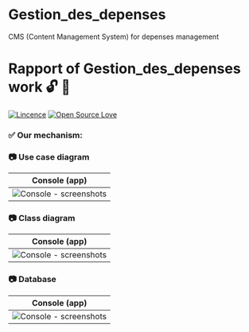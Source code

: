 # Gestion_des_depenses
CMS (Content Management System) for depenses management
# Rapport of Gestion_des_depenses work :unlock: :snake:
[![Lincence](https://img.shields.io/badge/License-Apache%202.0-blue.svg)](LICENSE)
[![Open Source Love](https://badges.frapsoft.com/os/v1/open-source.png?v=103)](https://github.com/ellerbrock/open-source-badges/)

### :white_check_mark: Our mechanism:
### :camera: Use case diagram
Console (app)          |
:---------------------:|
![Console - screenshots](Screenshots/Use_case_diagram.PNG) |
### :camera: Class diagram
Console (app)          |
:---------------------:|
![Console - screenshots](Screenshots/Class_diagram.PNG) |
### :camera: Database
Console (app)          |
:---------------------:|
![Console - screenshots](Screenshots/Capture.PNG) |
